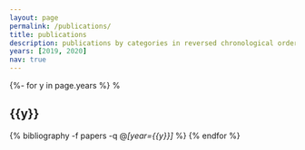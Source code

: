 ```yaml
---
layout: page
permalink: /publications/
title: publications
description: publications by categories in reversed chronological order. generated by jekyll-scholar.
years: [2019, 2020]
nav: true
---
```

<!-- _pages/publications.md -->
<div class="publications">

{%- for y in page.years %}
  %<h2 class="year">{{y}}</h2>
  {% bibliography -f papers -q @*[year={{y}}]* %}
{% endfor %}

</div>
